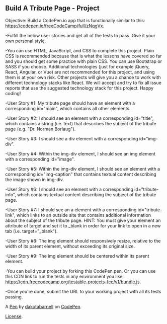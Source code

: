 Build A Tribute Page - Project
------------------------------
Objective:  Build a CodePen.io app that is functionally similar to this: 
https://codepen.io/freeCodeCamp/full/zNqgVx.


-Fulfill the below user stories and get all of the tests to pass. Give it your own personal style.

-You can use HTML, JavaScript, and CSS to complete this project. Plain CSS is recommended because that is what the lessons have covered so far and you should get some practice with plain CSS. You can use Bootstrap or SASS if you choose. Additional technologies (just for example jQuery, React, Angular, or Vue) are not recommended for this project, and using them is at your own risk. Other projects will give you a chance to work with different technology stacks like React. We will accept and try to fix all issue reports that use the suggested technology stack for this project. Happy coding!

-User Story #1: My tribute page should have an element with a corresponding id="main", which contains all other elements.

-User Story #2: I should see an element with a corresponding id="title", which contains a string (i.e. text) that describes the subject of the tribute page (e.g. "Dr. Norman Borlaug").

-User Story #3: I should see a div element with a corresponding id="img-div".

-User Story #4: Within the img-div element, I should see an img element with a corresponding id="image".

-User Story #5: Within the img-div element, I should see an element with a corresponding id="img-caption" that contains textual content describing the image shown in img-div.

-User Story #6: I should see an element with a corresponding id="tribute-info", which contains textual content describing the subject of the tribute page.

-User Story #7: I should see an a element with a corresponding id="tribute-link", which links to an outside site that contains additional information about the subject of the tribute page. HINT: You must give your element an attribute of target and set it to _blank in order for your link to open in a new tab (i.e. target="_blank").

-User Story #8: The img element should responsively resize, relative to the width of its parent element, without exceeding its original size.

-User Story #9: The img element should be centered within its parent element.

-You can build your project by forking this CodePen pen. Or you can use this CDN link to run the tests in any environment you like: https://cdn.freecodecamp.org/testable-projects-fcc/v1/bundle.js.

-Once you're done, submit the URL to your working project with all its tests passing.

A [Pen](https://codepen.io/dakotabarnell/pen/dxOzwY) by [dakotabarnell](https://codepen.io/dakotabarnell) on [CodePen](https://codepen.io).

[License](https://codepen.io/dakotabarnell/pen/dxOzwY/license).